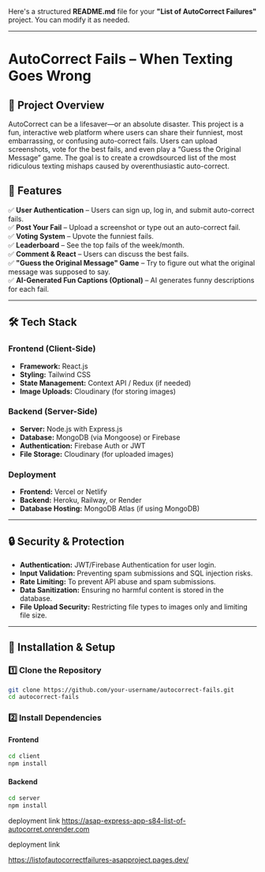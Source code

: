 Here's a structured **README.md** file for your **"List of AutoCorrect Failures"** project. You can modify it as needed.  

---

# **AutoCorrect Fails – When Texting Goes Wrong**  

## **📌 Project Overview**  
AutoCorrect can be a lifesaver—or an absolute disaster. This project is a fun, interactive web platform where users can share their funniest, most embarrassing, or confusing auto-correct fails. Users can upload screenshots, vote for the best fails, and even play a “Guess the Original Message” game. The goal is to create a crowdsourced list of the most ridiculous texting mishaps caused by overenthusiastic auto-correct.  

## **🚀 Features**  
✅ **User Authentication** – Users can sign up, log in, and submit auto-correct fails.  
✅ **Post Your Fail** – Upload a screenshot or type out an auto-correct fail.  
✅ **Voting System** – Upvote the funniest fails.  
✅ **Leaderboard** – See the top fails of the week/month.  
✅ **Comment & React** – Users can discuss the best fails.  
✅ **"Guess the Original Message" Game** – Try to figure out what the original message was supposed to say.  
✅ **AI-Generated Fun Captions (Optional)** – AI generates funny descriptions for each fail.  

---

## **🛠 Tech Stack**  

### **Frontend (Client-Side)**  
- **Framework:** React.js  
- **Styling:** Tailwind CSS  
- **State Management:** Context API / Redux (if needed)  
- **Image Uploads:** Cloudinary (for storing images)  

### **Backend (Server-Side)**  
- **Server:** Node.js with Express.js  
- **Database:** MongoDB (via Mongoose) or Firebase  
- **Authentication:** Firebase Auth or JWT  
- **File Storage:** Cloudinary (for uploaded images)  

### **Deployment**  
- **Frontend:** Vercel or Netlify  
- **Backend:** Heroku, Railway, or Render  
- **Database Hosting:** MongoDB Atlas (if using MongoDB)  

---

## **🔒 Security & Protection**  
- **Authentication:** JWT/Firebase Authentication for user login.  
- **Input Validation:** Preventing spam submissions and SQL injection risks.  
- **Rate Limiting:** To prevent API abuse and spam submissions.  
- **Data Sanitization:** Ensuring no harmful content is stored in the database.  
- **File Upload Security:** Restricting file types to images only and limiting file size.  

---

## **📌 Installation & Setup**  

### **1️⃣ Clone the Repository**  
```bash
git clone https://github.com/your-username/autocorrect-fails.git
cd autocorrect-fails
```

### **2️⃣ Install Dependencies**  
#### **Frontend**  
```bash
cd client
npm install
```
#### **Backend**  
```bash
cd server
npm install
```

deployment link 
https://asap-express-app-s84-list-of-autocorret.onrender.com


deployment link 
 
https://listofautocorrectfailures-asapproject.pages.dev/